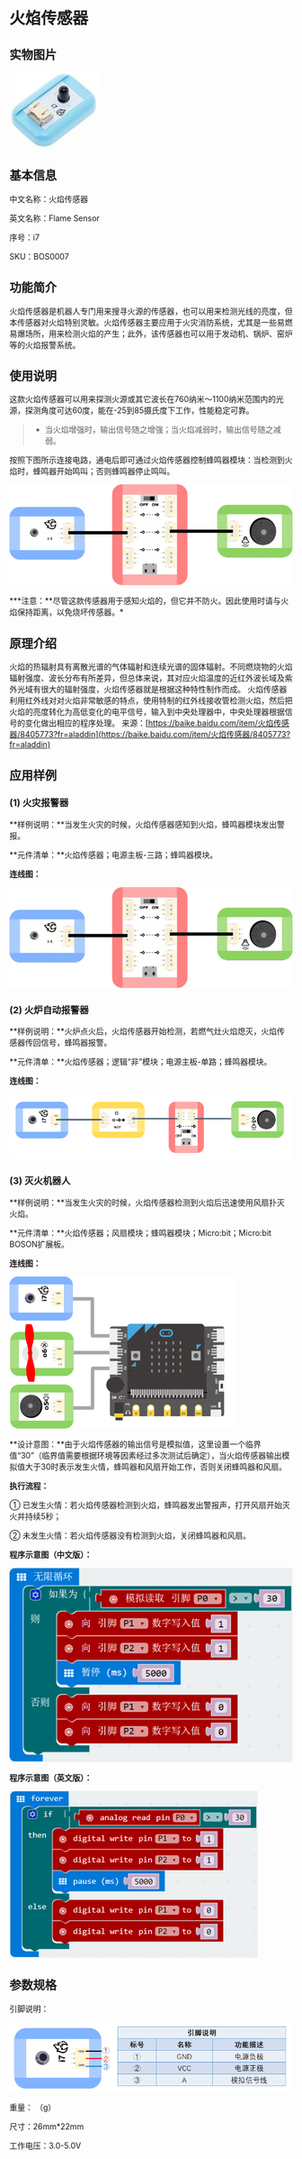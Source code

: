 # 火焰传感器

## 实物图片

![](.gitbook/assets/boson-huo-yan-chuan-gan-qi-shi-wu-tu-pian.jpg)

## 基本信息

中文名称：火焰传感器

英文名称：Flame Sensor

序号：i7

SKU：BOS0007

## 功能简介

火焰传感器是机器人专门用来搜寻火源的传感器，也可以用来检测光线的亮度，但本传感器对火焰特别灵敏。火焰传感器主要应用于火灾消防系统，尤其是一些易燃易爆场所，用来检测火焰的产生；此外，该传感器也可以用于发动机、锅炉、窑炉等的火焰报警系统。

## 使用说明

这款火焰传感器可以用来探测火源或其它波长在760纳米～1100纳米范围内的光源，探测角度可达60度，能在-25到85摄氏度下工作，性能稳定可靠。

> * 当火焰增强时，输出信号随之增强；当火焰减弱时，输出信号随之减弱。

按照下图所示连接电路，通电后即可通过火焰传感器控制蜂鸣器模块：当检测到火焰时，蜂鸣器开始鸣叫；否则蜂鸣器停止鸣叫。

![](.gitbook/assets/boson-huo-yan-chuan-gan-qi-shi-yong-shuo-ming.png)

**\*注意：**尽管这款传感器用于感知火焰的，但它并不防火。因此使用时请与火焰保持距离，以免烧坏传感器。\*

## 原理介绍

火焰的热辐射具有离散光谱的气体辐射和连续光谱的固体辐射。不同燃烧物的火焰辐射强度、波长分布有所差异，但总体来说，其对应火焰温度的近红外波长域及紫外光域有很大的辐射强度，火焰传感器就是根据这种特性制作而成。 火焰传感器利用红外线对对火焰非常敏感的特点，使用特制的红外线接收管检测火焰，然后把火焰的亮度转化为高低变化的电平信号，输入到中央处理器中，中央处理器根据信号的变化做出相应的程序处理。 来源：[https://baike.baidu.com/item/火焰传感器/8405773?fr=aladdin](https://baike.baidu.com/item/火焰传感器/8405773?fr=aladdin)

## 应用样例

### \(1\) 火灾报警器

**样例说明：**当发生火灾的时候，火焰传感器感知到火焰，蜂鸣器模块发出警报。

**元件清单：**火焰传感器；电源主板-三路；蜂鸣器模块。

**连线图：**

![](.gitbook/assets/boson-huo-yan-chuan-gan-qi-ying-yong-yang-li-1-lian-xian-tu.png)

### \(2\) 火炉自动报警器

**样例说明：**火炉点火后，火焰传感器开始检测，若燃气灶火焰熄灭，火焰传感器传回信号，蜂鸣器报警。

**元件清单：**火焰传感器；逻辑“非”模块；电源主板-单路；蜂鸣器模块。

**连线图：**

![](.gitbook/assets/boson-huo-yan-chuan-gan-qi-ying-yong-yang-li-2-lian-xian-tu.png)

### \(3\) 灭火机器人

**样例说明：**当发生火灾的时候，火焰传感器检测到火焰后迅速使用风扇扑灭火焰。

**元件清单：**火焰传感器；风扇模块；蜂鸣器模块；Micro:bit；Micro:bit BOSON扩展板。

**连线图：**

![](.gitbook/assets/boson-huo-yan-chuan-gan-qi-ying-yong-yang-li-3-lian-xian-tu.png)

**设计意图：**由于火焰传感器的输出信号是模拟值，这里设置一个临界值“30”（临界值需要根据环境等因素经过多次测试后确定），当火焰传感器输出模拟值大于30时表示发生火情，蜂鸣器和风扇开始工作，否则关闭蜂鸣器和风扇。

**执行流程：**

① 已发生火情：若火焰传感器检测到火焰，蜂鸣器发出警报声，打开风扇开始灭火并持续5秒；

② 未发生火情：若火焰传感器没有检测到火焰，关闭蜂鸣器和风扇。

**程序示意图（中文版）：**

![](.gitbook/assets/boson-huo-yan-chuan-gan-qi-ying-yong-yang-li-3-cheng-xu-shi-yi-tu-zhong-wen-ban.png)

**程序示意图（英文版）：**

![](.gitbook/assets/boson-huo-yan-chuan-gan-qi-ying-yong-yang-li-3-cheng-xu-shi-yi-tu-ying-wen-ban.png)

## 参数规格

引脚说明：

![](.gitbook/assets/boson-huo-yan-chuan-gan-qi-yin-jiao-shuo-ming.png)

重量： （g）

尺寸：26mm\*22mm

工作电压：3.0-5.0V


